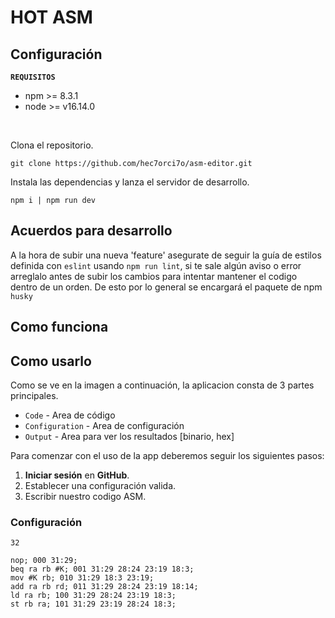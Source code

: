 # HOT ASM 

## Configuración

**`REQUISITOS`**
 - npm >= 8.3.1
 - node >= v16.14.0

<br>

Clona el repositorio.
```
git clone https://github.com/hec7orci7o/asm-editor.git
```
Instala las dependencias y lanza el servidor de desarrollo.
```
npm i | npm run dev
```

## Acuerdos para desarrollo

A la hora de subir una nueva 'feature' asegurate de seguir la guía de estilos definida con `eslint` usando `npm run lint`, si te sale algún aviso o error arreglalo antes de subir los cambios para intentar mantener el codigo dentro de un orden.
De esto por lo general se encargará el paquete de npm `husky`

## Como funciona

## Como usarlo

Como se ve en la imagen a continuación, la aplicacion consta de 3 partes principales.
 - `Code` - Area de código
 - `Configuration` - Area de configuración
 - `Output` - Area para ver los resultados [binario, hex]

 <!-- insertar imagen -->
 <!-- fin imagen -->

 Para comenzar con el uso de la app deberemos seguir los siguientes pasos:
  1. **Iniciar sesión** en **GitHub**.
  2. Establecer una configuración valida.
  3. Escribir nuestro codigo ASM.

### Configuración 

```
32
```
```
nop; 000 31:29;
beq ra rb #K; 001 31:29 28:24 23:19 18:3;
mov #K rb; 010 31:29 18:3 23:19;
add ra rb rd; 011 31:29 28:24 23:19 18:14;
ld ra rb; 100 31:29 28:24 23:19 18:3;
st rb ra; 101 31:29 23:19 28:24 18:3;
```
